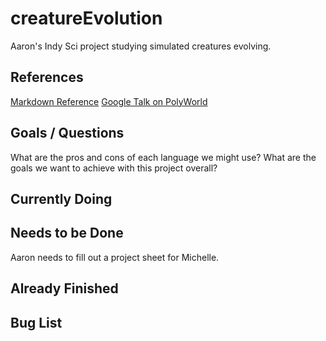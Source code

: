 # creatureEvolution
Aaron's Indy Sci project studying simulated creatures evolving.

## References
[Markdown Reference](https://guides.github.com/features/mastering-markdown/)
[Google Talk on PolyWorld](https://www.youtube.com/watch?v=_m97_kL4ox0)

## Goals / Questions
What are the pros and cons of each language we might use?
What are the goals we want to achieve with this project overall?

## Currently Doing

## Needs to be Done
Aaron needs to fill out a project sheet for Michelle.

## Already Finished

## Bug List
